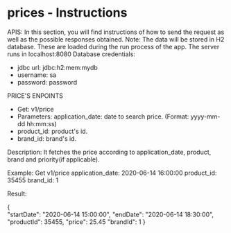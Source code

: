 # prices - Instructions

APIS:
In this section, you will find instructions of how to send the request as well as the possible responses obtained. 
Note: The data will be stored in H2 database. These are loaded during the run process of the app. 
The server runs in localhost:8080
Database credentials:
  - jdbc url: jdbc:h2:mem:mydb
  - username: sa
  - password: password

PRICE'S ENPOINTS

- Get: v1/price
- Parameters: application_date: date to search price. (Format: yyyy-mm-dd hh:mm:ss)
- product_id: product's id.
- brand_id: brand's id. 

Description: It fetches the price according to application_date, product, brand and priority(if applicable).

Example: Get v1/price
application_date: 2020-06-14 16:00:00
product_id: 35455
brand_id: 1

Result: 

{   
    "startDate": "2020-06-14 15:00:00",
    "endDate": "2020-06-14 18:30:00",
    "productId": 35455,
    "price": 25.45
    "brandId": 1
}   

